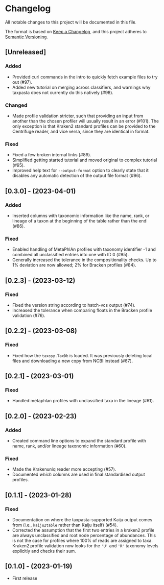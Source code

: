 # Changelog

All notable changes to this project will be documented in this file.

The format is based on [Keep a Changelog](https://keepachangelog.com/en/1.0.0/),
and this project adheres to [Semantic Versioning](https://semver.org/spec/v2.0.0.html).

## [Unreleased]

### Added

-   Provided curl commands in the intro to quickly fetch example files to try out (#97).
-   Added new tutorial on merging across classifiers, and warnings why taxpasta
    does not currently do this natively (#98).

### Changed

-   Made profile validation stricter, such that providing an input from another
    than the chosen profiler will usually result in an error (#101). The only
    exception is that Kraken2 standard profiles can be provided to the
    Centrifuge reader, and vice versa, since they are identical in format.

### Fixed

-   Fixed a few broken internal links (#89).
-   Simplified getting started tutorial and moved original to complex tutorial (#95).
-   Improved help text for `--output-format` option to clearly state that it disables
    any automatic detection of the output file format (#96).

## [0.3.0] - (2023-04-01)

### Added

-   Inserted columns with taxonomic information like the name, rank, or lineage of a
    taxon at the beginning of the table rather than the end (#86).

### Fixed

-   Enabled handling of MetaPhlAn profiles with taxonomy identifier -1 and combined all
    unclassified entries into one with ID 0 (#85).
-   Generally increased the tolerance in the compositionality checks. Up to 1%
    deviation are now allowed; 2% for Bracken profiles (#84).

## [0.2.3] - (2023-03-12)

### Fixed

-   Fixed the version string according to hatch-vcs output (#74).
-   Increased the tolerance when comparing floats in the Bracken profile validation
    (#76).

## [0.2.2] - (2023-03-08)

### Fixed

-   Fixed how the `taxopy.TaxDb` is loaded. It was previously deleting local files and
    downloading a new copy from NCBI instead (#67).

## [0.2.1] - (2023-03-01)

### Fixed

-   Handled metaphlan profiles with unclassified taxa in the lineage (#61).

## [0.2.0] - (2023-02-23)

### Added

-   Created command line options to expand the standard profile with name, rank,
    and/or lineage taxonomic information (#60).

### Fixed

-   Made the Krakenuniq reader more accepting (#57).
-   Documented _which_ columns are used in final standardised output profiles.

## [0.1.1] - (2023-01-28)

### Fixed

-   Documentation on where the taxpasta-supported Kaiju output comes from (i.e.,
    `kaiju2table` rather than Kaiju itself) (#54).
-   Corrected the assumption that the first two entries in a kraken2 profile are
    always unclassified and root node percentage of abundances. This is not the
    case for profiles where 100% of reads are assigned to taxa. Kraken2 profile
    validation now looks for the `'U'` and `'R'` taxonomy levels explicitly and
    checks their sum.

## [0.1.0] - (2023-01-19)

-   First release
